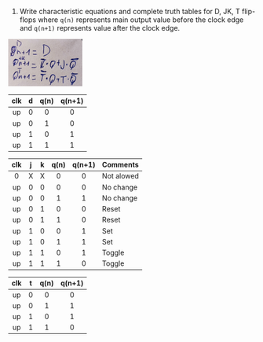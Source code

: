1. Write characteristic equations and complete truth tables for D, JK, T flip-flops where `q(n)` represents main output value before the clock edge and `q(n+1)` represents value after the clock edge.

<img src="https://github.com/MichaelDolezel/digital-electronic-1/blob/3f44dbca1e2b735c4e3a61ea33c151024d36a747/labs/05-Latches%20and%20flip-flops/images/flip_flop.jpg" width=30% height=30%>

<!--
\begin{align*}
    q_{n+1}^D =&~ \\
    q_{n+1}^{JK} =&\\ D
    q_{n+1}^T =&\\
\end{align*}
-->

   | **clk** | **d** | **q(n)** | **q(n+1)** |
   | :-: | :-: | :-: | :-: |
   | up | 0 | 0 | 0 |
   | up | 0 | 1 | 0 | 
   | up | 1 | 0 | 1 | 
   | up | 1 | 1 | 1 | 

   | **clk** | **j** | **k** | **q(n)** | **q(n+1)** | **Comments** |
   | :-: | :-: | :-: | :-: | :-: | :-- |
   | 0  | X | X | 0 | 0 | Not alowed |
   | up | 0 | 0 | 0 | 0 | No change |
   | up | 0 | 0 | 1 | 1 | No change |
   | up | 0 | 1 | 0 | 0 | Reset |
   | up | 0 | 1 | 1 | 0 | Reset |
   | up | 1 | 0 | 0 | 1 | Set |
   | up | 1 | 0 | 1 | 1 | Set |
   | up | 1 | 1 | 0 | 1 | Toggle |
   | up | 1 | 1 | 1 | 0 | Toggle |

   | **clk** | **t** | **q(n)** | **q(n+1)** |
   | :-: | :-: | :-: | :-: | 
   | up | 0 | 0 | 0 | 
   | up | 0 | 1 | 1 | 
   | up | 1 | 0 | 1 |  
   | up | 1 | 1 | 0 |  
